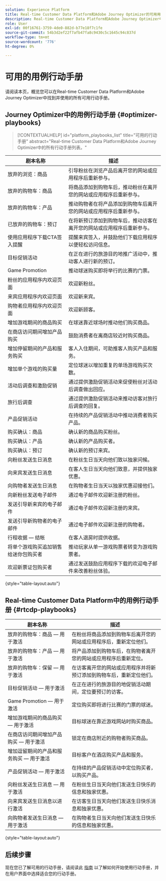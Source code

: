 ```yaml
---
solution: Experience Platform
title: Real-time Customer Data Platform和Adobe Journey Optimizer的可用用例行动手册。
description: Real-time Customer Data Platform和Adobe Journey Optimizer中的所有行动手册列表。
role: User
exl-id: 00f16761-3759-4de0-882d-b77e18f7c1fe
source-git-commit: 54b3d2ef22f7afb47fa8c9430c5c1645c94c837d
workflow-type: tm+mt
source-wordcount: '776'
ht-degree: 0%

---
```


# 可用的用例行动手册

请阅读本页，概览您可以在Real-time Customer Data Platform和Adobe Journey Optimizer中找到并使用的所有可用行动手册。

## Journey Optimizer中的用例行动手册 {#optimizer-playbooks}

>[!CONTEXTUALHELP]
>id="platform_playbooks_list"
>title="可用的行动手册"
>abstract="Real-time Customer Data Platform和Adobe Journey Optimizer中的所有行动手册列表。"

| 剧本名称 | 描述 |
| ------------- |  ----------- |
| 放弃的浏览：商品 | 引导粉丝在浏览产品后离开您的网站或应用程序后重新参与。 |
| 放弃的购物车：商品 | 将商品添加到购物车后，推动粉丝在离开您的网站或应用程序后重新参与。 |
| 放弃的购物车：产品 | 推动购物者在将产品添加到购物车后离开您的网站或应用程序后重新参与。 |
| 已放弃的购物车：预订 | 在将新预订添加到购物车后，推动访客在离开您的网站或应用程序后重新参与。 |
| 使用应用程序下载CTA签入提醒 | 提醒来宾签入，并鼓励他们下载应用程序以便轻松访问信息。 |
| 目标促销活动 | 在正在进行的旅游目的地推广活动中，推动客人进行新的预订。 |
| Game Promotion | 推动球迷购买即将举行的比赛的门票。 |
| 粉丝的应用程序内欢迎页面 | 欢迎新粉丝。 |
| 来宾应用程序内欢迎页面 | 欢迎新来宾。 |
| 购物者应用程序内欢迎页面 | 欢迎新顾客。 |
| 增加游戏期间的商品购买 | 在球迷靠近球场时推动他们购买商品。 |
| 在商店访问期间增加产品购买 | 鼓励消费者在离商店较近时购买商品。 |
| 增加停留期间的产品和服务购买 | 客人入住期间，可助推客人购买产品和服务。 |
| 增加单个游戏的购买量 | 定位球迷以增加重复的单场游戏购买次数。 |
| 活动后调查和激励促销 | 通过提供激励促销活动来促使粉丝对活动后调查做出回应。 |
| 旅行后调查 | 通过提供激励促销活动来推动访客对旅行后调查的回复。 |
| 产品促销活动 | 在持续的产品促销活动中推动消费者购买产品。 |
| 购买确认：商品 | 确认新的商品购买粉丝。 |
| 购买确认：产品 | 确认新的产品购买者。 |
| 购买确认：预订 | 确认新的预订来宾。 |
| 向粉丝发送生日消息 | 在粉丝生日当天向他们致以独家问候。 |
| 向来宾发送生日消息 | 在客人生日当天向他们致意，并提供独家优惠。 |
| 向购物者发送生日消息 | 在购物者生日当天以独家优惠迎接他们。 |
| 向新粉丝发送电子邮件 | 通过电子邮件欢迎新注册的粉丝。 |
| 发送引导新来宾的电子邮件 | 通过电子邮件欢迎新注册的来宾。 |
| 发送引导新购物者的电子邮件 | 通过电子邮件欢迎新注册的购物者。 |
| 行程收据 — 结帐 | 在客人退房时提供收据。 |
| 将单个游戏购买追加销售给迷你包购买者 | 推动玩家从单一游戏购票者转变为游戏购票者。 |
| 欢迎新票证包购买者 | 通过发送鼓励应用程序下载的欢迎电子邮件来改善粉丝体验。 |

{style="table-layout:auto"}

## Real-time Customer Data Platform中的用例行动手册 {#rtcdp-playbooks}

| 剧本名称 | 描述 |
| ------------- | ----------- |
| 放弃的购物车：商品 — 用于激活 | 在粉丝将商品添加到购物车后离开您的网站或应用程序后，重新定位他们。 |
| 放弃的购物车：产品 — 用于激活 | 将产品添加到购物车后，在购物者离开您的网站或应用程序后重新定位。 |
| 放弃的购物车：保留 — 用于激活 | 在访客离开您的网站或应用程序并将新预订添加到购物车后，重新定位他们。 |
| 目标促销活动 — 用于激活 | 在正在进行的旅游目的地促销活动期间，定位要预订的访客。 |
| Game Promotion — 用于激活 | 定位购买即将进行比赛的门票的球迷。 |
| 增加游戏期间的商品购买 — 用于激活 | 目标球迷在靠近游戏网站时购买商品。 |
| 在商店访问期间增加产品购买 — 用于激活 | 锁定在商店附近的购物者购买商品。 |
| 增加逗留期间的产品和服务购买 — 用于激活 | 目标客户在酒店购买产品和服务。 |
| 产品促销活动 — 用于激活 | 在持续的产品促销活动中定位购买者，以购买产品。 |
| 向粉丝发送生日消息 — 用于激活 | 在粉丝生日当天向他们发送生日快乐的信息和独家优惠。 |
| 向来宾发送生日消息以进行激活 | 在访客生日当天向他们发送生日快乐消息和独家优惠。 |
| 向购物者发送生日消息 — 用于激活 | 在购物者生日当天向他们发送生日快乐的信息和独家优惠。 |

{style="table-layout:auto"}

## 后续步骤

现在您已了解可用的行动手册，请阅读此 [指南](/help/use-case-playbooks/playbooks/choose.md) 以了解如何开始使用行动手册，并在用户界面中选择适合您的行动手册。
